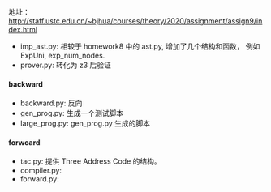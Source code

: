 地址：http://staff.ustc.edu.cn/~bjhua/courses/theory/2020/assignment/assign9/index.html

- imp_ast.py: 相较于 homework8 中的 ast.py, 增加了几个结构和函数， 例如 ExpUni, exp_num_nodes.
- prover.py: 转化为 z3 后验证

#### backward
- backward.py: 反向
- gen_prog.py: 生成一个测试脚本 
- large_prog.py: gen_prog.py 生成的脚本

#### forwoard
- tac.py: 提供 Three Address Code 的结构。
- compiler.py:
- forward.py: